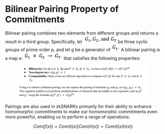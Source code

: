 # Bilinear Pairing Property of Commitments

Bilinear pairing combines two elements from different groups and returns a result in a third group. Specifically, let <img src="../../.gitbook/assets/image (39) (1).png" alt="" data-size="line">be three cyclic groups of prime order p, and let g be a generator of <img src="../../.gitbook/assets/image (21) (1).png" alt="" data-size="line"> A bilinear pairing is a map e: <img src="../../.gitbook/assets/image (70).png" alt="" data-size="line"> that satisfies the following properties:

<figure><img src="../../.gitbook/assets/image (2).png" alt=""><figcaption></figcaption></figure>

Pairings are also used in zkSNARKs primarily for their ability to enhance homomorphic commitments to make our homomorphic commitments even more powerful, enabling us to perform a range of operations:

$$
Com(f(x)) = Com(t(x)) Com(h(x)) = Com(t(x) h(x))
$$
